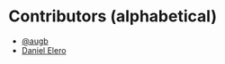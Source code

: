 # Contributors (alphabetical)

- [@augb](https://github.com/augb)
- [Daniel Elero](https://github.com/danixeee)

